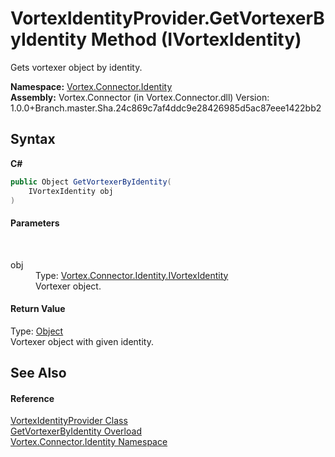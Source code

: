 # VortexIdentityProvider.GetVortexerByIdentity Method (IVortexIdentity)
 

Gets vortexer object by identity.

**Namespace:**&nbsp;<a href="N_Vortex_Connector_Identity.md">Vortex.Connector.Identity</a><br />**Assembly:**&nbsp;Vortex.Connector (in Vortex.Connector.dll) Version: 1.0.0+Branch.master.Sha.24c869c7af4ddc9e28426985d5ac87eee1422bb2

## Syntax

**C#**<br />
``` C#
public Object GetVortexerByIdentity(
	IVortexIdentity obj
)
```


#### Parameters
&nbsp;<dl><dt>obj</dt><dd>Type: <a href="T_Vortex_Connector_Identity_IVortexIdentity.md">Vortex.Connector.Identity.IVortexIdentity</a><br />Vortexer object.</dd></dl>

#### Return Value
Type: <a href="https://docs.microsoft.com/dotnet/api/system.object" target="_blank">Object</a><br />Vortexer object with given identity.

## See Also


#### Reference
<a href="T_Vortex_Connector_Identity_VortexIdentityProvider.md">VortexIdentityProvider Class</a><br /><a href="Overload_Vortex_Connector_Identity_VortexIdentityProvider_GetVortexerByIdentity.md">GetVortexerByIdentity Overload</a><br /><a href="N_Vortex_Connector_Identity.md">Vortex.Connector.Identity Namespace</a><br />
